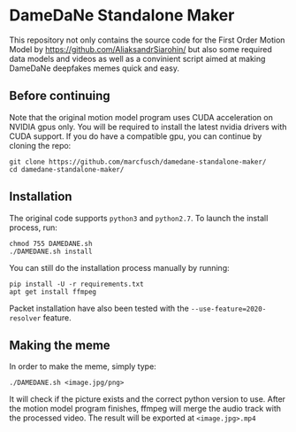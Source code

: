 # DameDaNe Standalone Maker

This repository not only contains the source code for the First Order Motion Model by https://github.com/AliaksandrSiarohin/ but also some required data models and videos as well as a convinient script aimed at making DameDaNe deepfakes memes quick and easy.

## Before continuing

Note that the original motion model program uses CUDA acceleration on NVIDIA gpus only. You will be required to install the latest nvidia drivers with CUDA support.
If you do have a compatible gpu, you can continue by cloning the repo:
```
git clone https://github.com/marcfusch/damedane-standalone-maker/
cd damedane-standalone-maker/
```
## Installation

The original code supports ```python3``` and ```python2.7```. To launch the install process, run:
```
chmod 755 DAMEDANE.sh
./DAMEDANE.sh install
```
You can still do the installation process manually by running:
```
pip install -U -r requirements.txt
apt get install ffmpeg
```
Packet installation have also been tested with the ```--use-feature=2020-resolver``` feature.

## Making the meme

In order to make the meme, simply type:
```
./DAMEDANE.sh <image.jpg/png>
```
It will check if the picture exists and the correct python version to use.
After the motion model program finishes, ffmpeg will merge the audio track with the processed video.
The result will be exported at ```<image.jpg>.mp4```
